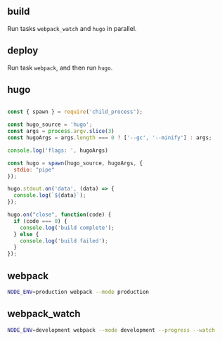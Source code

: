 <!-- Maid is a simple, Markdown based task runner: https://github.com/egoist/maid -->
## build

Run tasks `webpack_watch` and `hugo` in parallel.

## deploy

Run task `webpack`, and then run `hugo`.


## hugo

```js

const { spawn } = require('child_process');

const hugo_source = 'hugo';
const args = process.argv.slice(3)
const hugoArgs = args.length === 0 ? ['--gc', '--minify'] : args;

console.log('flags: ', hugoArgs)

const hugo = spawn(hugo_source, hugoArgs, { 
  stdio: "pipe"
});

hugo.stdout.on('data', (data) => {
  console.log(`${data}`);
});

hugo.on("close", function(code) {
  if (code === 0) {
    console.log('build complete');
  } else {
    console.log('build failed');
  }
});

```
## webpack

```bash
NODE_ENV=production webpack --mode production
```

## webpack_watch

```bash
NODE_ENV=development webpack --mode development --progress --watch
```
